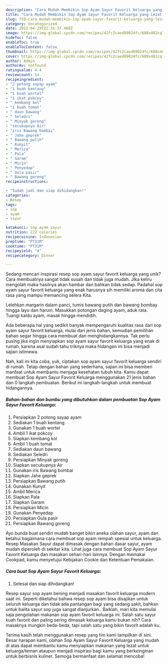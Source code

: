```yaml
---
description: "Cara Mudah Membikin Sop Ayam Sayur Favorit Keluarga yang Lezat Sekali"
title: "Cara Mudah Membikin Sop Ayam Sayur Favorit Keluarga yang Lezat Sekali"
slug: 759-cara-mudah-membikin-sop-ayam-sayur-favorit-keluarga-yang-lezat-sekali
category: Uncategorized
date: 2022-04-29T22:31:37.460Z
image: https://img-global.cpcdn.com/recipes/42fc2caed89024fc/680x482cq70/sop-ayam-sayur-favorit-keluarga-foto-resep-utama.jpg
hideToc: false
enableToc: true
enableTocContent: false
thumbnail: https://img-global.cpcdn.com/recipes/42fc2caed89024fc/680x482cq70/sop-ayam-sayur-favorit-keluarga-foto-resep-utama.jpg
cover: https://img-global.cpcdn.com/recipes/42fc2caed89024fc/680x482cq70/sop-ayam-sayur-favorit-keluarga-foto-resep-utama.jpg
author: Admin
authorAv: notfound
ratingvalue: 4.4
reviewcount: 14
recipeingredient:
- "2 potong sayap ayam"
- "1 buah kentang"
- "1 buah wortel"
- "1 ikat pokcoy"
- " kembang kol"
- "1 buah tomat"
- " daun bawang"
- " Seledri"
- " Minyak goreng"
- "secukupnya Air"
- "iris Bawang bombai"
- " Jahe geprek"
- " Bawang putih"
- " Kunyit"
- " Merica"
- " Pala"
- " Garam"
- " Micin"
- " Penyedap"
- " Gula pasir"
- " Bawang goreng"
recipeinstructions:

- "Sudah jadi dan siap dihidangkan!"
categories:
- Resep
tags:
- sop
- ayam
- sayur

katakunci: sop ayam sayur 
nutrition: 222 calories
recipecuisine: Indonesian
preptime: "PT31M"
cooktime: "PT31M"
recipeyield: "4"
recipecategory: Dinner

---
```





Sedang mencari inspirasi resep sop ayam sayur favorit keluarga yang unik? Cara membuatnya sangat tidak susah dan tidak juga mudah. Jika keliru mengolah maka hasilnya akan hambar dan bahkan tidak sedap. Padahal sop ayam sayur favorit keluarga yang enak harusnya sih memiliki aroma dan cita rasa yang mampu memancing selera Kita.





Lelehkan margarin dalam panci, tumis bawang putih dan bawang bombay hingga layu dan harum. Masukkan potongan daging ayam, aduk rata. Tuangi kaldu ayam, masak hingga mendidih.

Ada beberapa hal yang sedikit banyak mempengaruhi kualitas rasa dari sop ayam sayur favorit keluarga, mulai dari jenis bahan, kemudian pemilihan bahan segar hingga cara membuat dan menghidangkannya. Tak perlu pusing jika ingin menyiapkan sop ayam sayur favorit keluarga yang enak di rumah, karena asal sudah tahu triknya maka hidangan ini bisa menjadi sajian istimewa.






Nah, kali ini kita coba, yuk, ciptakan sop ayam sayur favorit keluarga sendiri di rumah. Tetap dengan bahan yang sederhana, sajian ini bisa memberi manfaat untuk membantu menjaga kesehatan tubuh kita. Kamu dapat membuat Sop Ayam Sayur Favorit Keluarga menggunakan 21 jenis bahan dan 0 langkah pembuatan. Berikut ini langkah-langkah untuk membuat hidangannya.

<!--inarticleads1-->

##### Bahan-bahan dan bumbu yang dibutuhkan dalam pembuatan Sop Ayam Sayur Favorit Keluarga:

1. Persiapkan 2 potong sayap ayam
1. Sediakan 1 buah kentang
1. Gunakan 1 buah wortel
1. Ambil 1 ikat pokcoy
1. Siapkan  kembang kol
1. Ambil 1 buah tomat
1. Sediakan  daun bawang
1. Sediakan  Seledri
1. Persiapkan  Minyak goreng
1. Siapkan secukupnya Air
1. Gunakan iris Bawang bombai
1. Siapkan  Jahe geprek
1. Persiapkan  Bawang putih
1. Gunakan  Kunyit
1. Ambil  Merica
1. Siapkan  Pala
1. Siapkan  Garam
1. Persiapkan  Micin
1. Gunakan  Penyedap
1. Persiapkan  Gula pasir
1. Persiapkan  Bawang goreng


Ayo bunda buat sendiri mudah banget bikin aneka olahan sayur, ayam dan ketahui bagaimana cara membuat sop ayam rempah spesial untuk keluarga. Resep Masakan Sayur dapat dimasak dengan bahan dasar sayur, ayam mudah diperoleh di sekitar kita. Lihat juga cara membuat Sop Ayam Sayur Favorit Keluarga dan masakan sehari-hari lainnya. Dengan memakai Cookpad, kamu menyetujui Kebijakan Cookie dan Ketentuan Pemakaian. 

<!--inarticleads2-->

##### Cara buat Sop Ayam Sayur Favorit Keluarga:


1. Selesai dan siap dihidangkan!

Resep sayur sop ayam bening menjadi masakan favorit keluarga modern saat ini. Seperti diketahui bahwa resep sop ayam bisa disajikan untuk seluruh keluarga dan tidak ada pantangan bagi yang sedang sakit, bahkan untuk balita sayur sop juga sangat dianjurkan.. Baiklah, mari kita memulai saja pengolahan makanan sop ayam favorit keluarga ini. Salah satu sayur kuah favorit dan paling sering dimasak keluarga kamu bukan nih? Cara masaknya mungkin beda-beda, tapi salah satu yang bikin favorit adalah ku. 

Terima kasih telah menggunakan resep yang tim kami tampilkan di sini. Besar harapan kami, olahan Sop Ayam Sayur Favorit Keluarga yang mudah di atas dapat membantu kamu menyiapkan makanan yang lezat untuk keluarga/teman ataupun menjadi inspirasi bagi kamu yang berkeinginan untuk berbisnis kuliner. Semoga bermanfaat dan selamat mencoba!
